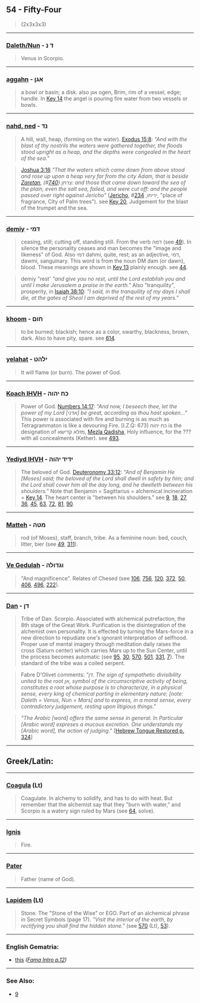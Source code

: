 ## 54 - Fifty-Four
> (2x3x3x3)

---

### [Daleth/Nun](/keys/D.N) - ד נ
> Venus in Scorpio.

---

### [aggahn](/keys/AGN) - אגן
> a bowl or basin; a disk. also אגן ogen, Brim, rim of a vessel, edge; handle. In [Key 14](14) the angel is pouring fire water from two vessels or bowls.

---

### [nahd, ned](/keys/ND) - נד
> A hill, wall, heap, (forming on the water). [Exodus 15:8](http://biblehub.com/exodus/15-8.htm): *"And with the blast of thy nostrils the waters were gathered together, the floods stood upright as a heap, and the depths were congealed in the heart of the sea."*

> [Joshua 3:16](http://biblehub.com/joshua/3-16.htm) *"That the waters which came down from above stood and rose up upon a heap very far from the city Adam, that is beside [Zaretan](/keys/TzRThN), צרתן (#[740](740)): and those that came down toward the sea of the plain, even the salt sea, failed, and were cut off: and the people passed over right against Jericho"* ([Jericho](/keys/IRIChV), יריחו, #[234](234), "place of fragrance, City of Palm trees"). see [Key 20](20), Judgement for the blast of the trumpet and the sea.

---

### [demiy](/keys/DMI) - דמי
> ceasing, still; cutting off, standing still. From the verb דמה (see [49](49)). In silence the personality ceases and man becomes the "image and likeness" of God. Also דמי dahmi, quite, rest; as an adjective, דמי, dawmi, sanguinary. This word is from the noun DM dam (or dawn), blood. These meanings are shown in [Key 13](13) plainly enough. see [44](44).

> demiy "rest' *"and give you no rest, until the Lord establish you and until I make Jerusalem a praise in the earth."* Also "tranquility", prosperity, in [Isaiah 38:10](http://biblehub.com/isaiah/38-10.htm): *"I said, in the tranquility of my days I shall die, at the gates of Sheol I am deprived of the rest of my years."*

---

### [khoom](/keys/ChVM) - חום
> to be burned; blackish; hence as a color, swarthy, blackness, brown, dark. Also to have pity, spare. see [614](614).

---

### [yelahat](/keys/ILHT) - ילהט
> It will flame (or burn). The power of God.

---

### [Koach IHVH](/keys/KCh.IHVH) - כח יהוה
> Power of God. [Numbers 14:17](http://biblehub.com/numbers/14-17.htm): *"And now, I beseech thee, let the power of my Lord [אדני] be great, according as thou hast spoken..."* This power is associated with fire and burning is as much as Tetragrammaton is like a devouring Fire. [I.Z.Q: 673] כח יהוה is the designation of מזלא קדישא, [Mezla Qadisha](/keys/MZLA.QDIShA), Holy influence, for the ??? with all concealments (Kether). see [493](493).

---

### [Yediyd IHVH](/keys/IDID.IHVH) - ידיד יהוה
> The beloved of God. [Deuteronomy 33:12](http://biblehub.com/deuteronomy/33-12.htm): *"And of Benjamin He [Moses] said; the beloved of the Lord shall dwell in safety by him; and the Lord shall cover him all the day long, and he dwelleth between his shoulders."* Note that Benjamin = Sagittarius = alchemical incineration = [Key 14](14). The heart center is "between his shoulders." see [9](9), [18](18), [27](27), [36](36), [45](45), [63](63), [72](72), [81](81), [90](90).

---

### [Matteh](/keys/MTH) - מטה
> rod (of Moses), staff, branch, tribe. As a feminine noun: bed, couch, litter, bier (see [49](49), [311](311)).

---

### [Ve Gedulah](/keys/VGDVLH) - וגדולה
> "And magnificence". Relates of Chesed (see [106](106), [756](756), [120](120), [372](372), [50](50), [406](406), [496](496), [222](222)).

---

### [Dan](/keys/DN) - דן
> Tribe of Dan. Scorpio. Associated with alchemical putrefaction, the 8th stage of the Great Work. Purification is the disintegration of the alchemist own personality. It is effected by turning the Mars-force in a new direction to repudiate one's ignorant interpretation of selfhood. Proper use of mental imagery through meditation daily raises the cross (Saturn center) which carries Mars up to the Sun Center, until the process becomes automatic (see [95](95), [30](30), [570](570), [501](501), [331](331), [7](7)). The standard of the tribe was a coiled serpent.

> Fabre D'Olivet comments: *"דן. The sign of sympathetic divisibility united to the root אן, symbol of the circumscriptive activity of being, constitutes a root whose purpose is to characterize, in a physical sense, every king of chemical parting in elementary nature; [note: Daleth = Venus, Nun = Mars] and to express, in a moral sense, every contradictory judgement, resting upon litigious things."*

> *"The Arabic [word] offers the same sense in general. In Particular [Arabic word] expreses a mucous excretion. One understands my [Arabic word], the action of judging."* [[Hebrew Tongue Restored p. 324](https://archive.org/stream/hebraictongueres00fabriala#page/n345/mode/2up)]

---

## Greek/Latin:

---

### [Coagula](/latin?word=Coagula) (Lt)
> Coagulate. In alchemy to solidify, and has to do with heat. But remember that the alchemist say that they "burn with water," and Scorpio is a watery sign ruled by Mars (see [64](64), solve).

---

### [Ignis](/latin?word=Ignis)
> Fire.

---

### [Pater](/latin?word=Pater)
> Father (name of God).

---

### [Lapidem](/latin?word=Lapidem) (Lt)
> Stone. The "Stone of the Wise" or EGO. Part of an alchemical phrase in Secret Symbols (page 17). *"Visit the interior of the earth, by rectifying you shall find the hidden stone."* (see [570](570) (Lt), [53](53)).

---

### English Gematria:

- [this](/english?word=this) *([Fama Intro p.12](https://archive.org/stream/fameconfessionof00vaug#page/n12/mode/2up))*

---

### See Also:

- [9](9)

